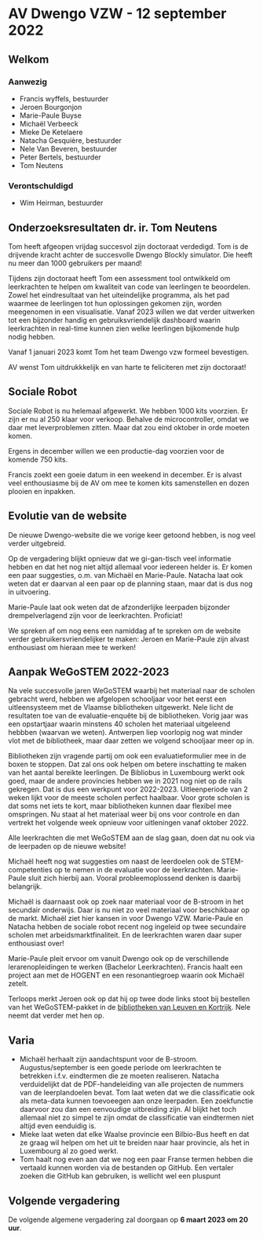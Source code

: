 # AV Dwengo VZW - 12 september 2022

## Welkom

### Aanwezig

- Francis wyffels, bestuurder
- Jeroen Bourgonjon
- Marie-Paule Buyse
- Michaël Verbeeck
- Mieke De Ketelaere
- Natacha Gesquière, bestuurder
- Nele Van Beveren, bestuurder
- Peter Bertels, bestuurder
- Tom Neutens

### Verontschuldigd

- Wim Heirman, bestuurder



## Onderzoeksresultaten dr. ir. Tom Neutens

Tom heeft afgeopen vrijdag succesvol zijn doctoraat verdedigd. Tom is de drijvende kracht achter de succesvolle Dwengo Blockly simulator. Die heeft nu meer dan 1000 gebruikers per maand!

Tijdens zijn doctoraat heeft Tom een assessment tool ontwikkeld om leerkrachten te helpen om kwaliteit van code van leerlingen te beoordelen. Zowel het eindresultaat van het uiteindelijke programma, als het pad waarmee de leerlingen tot hun oplossingen gekomen zijn, worden meegenomen in een visualisatie. Vanaf 2023 willen we dat verder uitwerken tot een bijzonder handig en gebruiksvriendelijk dashboard waarin leerkrachten in real-time kunnen zien welke leerlingen bijkomende hulp nodig hebben.

Vanaf 1 januari 2023 komt Tom het team Dwengo vzw formeel bevestigen.

AV wenst Tom uitdrukkkelijk en van harte te feliciteren met zijn doctoraat!



## Sociale Robot

Sociale Robot is nu helemaal afgewerkt. We hebben 1000 kits voorzien. Er zijn er nu al 250 klaar voor verkoop. Behalve de microcontroller, omdat we daar met leverproblemen zitten. Maar dat zou eind oktober in orde moeten komen.

Ergens in december willen we een productie-dag voorzien voor de komende 750 kits.

Francis zoekt een goeie datum in een weekend in december. Er is alvast veel enthousiasme bij de AV om mee te komen kits samenstellen en dozen plooien en inpakken.



## Evolutie van de website

De nieuwe Dwengo-website die we vorige keer getoond hebben, is nog veel verder uitgebreid. 

Op de vergadering blijkt opnieuw dat we gi-gan-tisch veel informatie hebben en dat het nog niet altijd allemaal voor iedereen helder is. Er komen een paar suggesties, o.m. van Michaël en Marie-Paule. Natacha laat ook weten dat er daarvan al een paar op de planning staan, maar dat is dus nog in uitvoering.

Marie-Paule laat ook weten dat de afzonderlijke leerpaden bijzonder drempelverlagend zijn voor de leerkrachten. Proficiat!

We spreken af om nog eens een namiddag af te spreken om de website verder gebruikersvriendelijker te maken: Jeroen en Marie-Paule zijn alvast enthousiast om hieraan mee te werken!



## Aanpak WeGoSTEM 2022-2023

Na vele succesvolle jaren WeGoSTEM waarbij het materiaal naar de scholen gebracht werd, hebben we afgelopen schooljaar voor het eerst een uitleensysteem met de Vlaamse bibliotheken uitgewerkt. 
Nele licht de resultaten toe van de evaluatie-enquête bij de bibliotheken. Vorig jaar was een opstartjaar waarin minstens 40 scholen het materiaal uitgeleend hebbben (waarvan we weten). Antwerpen liep voorlopig nog wat minder vlot met de bibliotheek, maar daar zetten we volgend schooljaar meer op in.

Bibliotheken zijn vragende partij om ook een evaluatieformulier mee in de boxen te stoppen. Dat zal ons ook helpen om betere inschatting te maken van het aantal bereikte leerlingen.
De Bibliobus in Luxembourg werkt ook goed, maar de andere provincies hebben we in 2021 nog niet op de rails gekregen. Dat is dus een werkpunt voor 2022-2023.
Uitleenperiode van 2 weken lijkt voor de meeste scholen perfect haalbaar. Voor grote scholen is dat soms net iets te kort, maar bibliotheken kunnen daar flexibel mee omspringen.
Nu staat al het materiaal weer bij ons voor controle en dan vertrekt het volgende week opnieuw voor uitleningen vanaf oktober 2022.

Alle leerkrachten die met WeGoSTEM aan de slag gaan, doen dat nu ook via de leerpaden op de nieuwe website!

Michaël heeft nog wat suggesties om naast de leerdoelen ook de STEM-competenties op te nemen in de evaluatie voor de leerkrachten. Marie-Paule sluit zich hierbij aan. Vooral probleemoplossend denken is daarbij belangrijk.

Michaël is daarnaast ook op zoek naar materiaal voor de B-stroom in het secundair onderwijs. Daar is nu niet zo veel materiaal voor beschikbaar op de markt. Michaël ziet hier kansen in voor Dwengo VZW.
Marie-Paule en Natacha hebben de sociale robot recent nog ingeleid op twee secundaire scholen met arbeidsmarktfinaliteit. En de leerkrachten waren daar super enthousiast over!

Marie-Paule pleit ervoor om vanuit Dwengo ook op de verschillende lerarenopleidingen te werken (Bachelor Leerkrachten). Francis haalt een project aan met de HOGENT en een resonantiegroep waarin ook Michaël zetelt.

Terloops merkt Jeroen ook op dat hij op twee dode links stoot bij bestellen van het WeGoSTEM-pakket in de [bibliotheken van Leuven en Kortrijk](https://dwengo.org/learning-path.html?id=630c864300a14515d18904f6&te=true#WaarOntlenen-v1;nl;3). Nele neemt dat verder met hen op.



## Varia

- Michaël herhaalt zijn aandachtspunt voor de B-stroom. Augustus/september is een goede periode om leerkrachten te betrekken i.f.v. eindtermen die ze moeten realiseren. Natacha verduidelijkt dat de PDF-handeleiding van alle projecten de nummers van de leerplandoelen bevat. Tom laat weten dat we die classificatie ook als meta-data kunnen toevoeegen aan onze leerpaden. Een zoekfunctie daarvoor zou dan een eenvoudige uitbreiding zijn. Al blijkt het toch allemaal niet zo simpel te zijn omdat de classificatie van eindtermen niet altijd even eenduidig is.
- Mieke laat weten dat elke Waalse provincie een Bilbio-Bus heeft en dat ze graag wil helpen om het uit te breiden naar haar provincie, als het in Luxembourg al zo goed werkt. 
- Tom haalt nog even aan dat we nog een paar Franse termen hebben die vertaald kunnen worden via de bestanden op GitHub. Een vertaler zoeken die GitHub kan gebruiken, is wellicht wel een pluspunt



## Volgende vergadering

De volgende algemene vergadering zal doorgaan op **6 maart 2023 om 20 uur**. 




